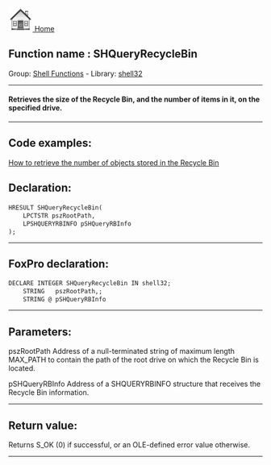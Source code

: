 [<img src="../../images/home.png"> Home ](https://github.com/VFPX/Win32API)  

## Function name : SHQueryRecycleBin
Group: [Shell Functions](../../functions_group.md#Shell_Functions)  -  Library: [shell32](../../libraries.md#shell32)  
***  


#### Retrieves the size of the Recycle Bin, and the number of items in it, on the specified drive. 
***  


## Code examples:
[How to retrieve the number of objects stored in the Recycle Bin](../../samples/sample_302.md)  

## Declaration:
```foxpro  
HRESULT SHQueryRecycleBin(
	LPCTSTR pszRootPath,
	LPSHQUERYRBINFO pSHQueryRBInfo
);  
```  
***  


## FoxPro declaration:
```foxpro  
DECLARE INTEGER SHQueryRecycleBin IN shell32;
	STRING   pszRootPath,;
	STRING @ pSHQueryRBInfo  
```  
***  


## Parameters:
pszRootPath
Address of a null-terminated string of maximum length MAX_PATH to contain the path of the root drive on which the Recycle Bin is located.

pSHQueryRBInfo
Address of a SHQUERYRBINFO structure that receives the Recycle Bin information.   
***  


## Return value:
Returns S_OK (0) if successful, or an OLE-defined error value otherwise.   
***  

